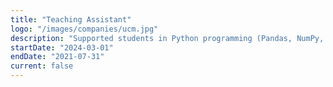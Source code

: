 ```yaml
---
title: "Teaching Assistant"
logo: "/images/companies/ucm.jpg"
description: "Supported students in Python programming (Pandas, NumPy, Matplotlib) through dedicated classes and provided code optimization feedback on assessments."
startDate: "2024-03-01"
endDate: "2021-07-31"
current: false
---
```

